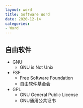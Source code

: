 ```yaml
---
layout: word
title: Software Word
date: 2020-12-14
categories:
- Word
---
```


## 自由软件
* GNU
	* GNU is Not Unix
* FSF
	* Free Software Foundation
	* 自由软件基金会
* GPL
	* GNU General Public License
	* GNU通用公共证书
